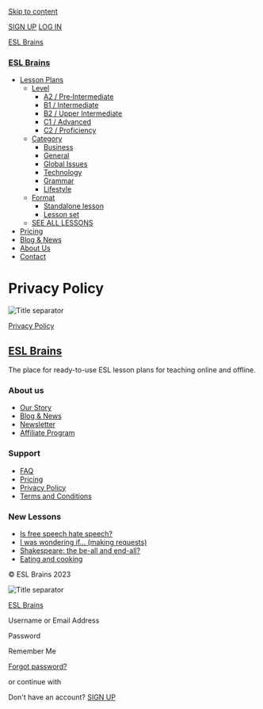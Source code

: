 [Skip to content](#primary)

[SIGN UP](https://eslbrains.com/pricing/) [LOG IN](#)

[ESL Brains](https://eslbrains.com/)

### [ESL Brains](https://eslbrains.com/)

* [Lesson Plans](https://eslbrains.com/lesson)
    * [Level](#)
        * [A2 / Pre‐Intermediate](https://eslbrains.com/esl-lesson-plans/a2-pre-intermediate/)
        * [B1 / Intermediate](https://eslbrains.com/esl-lesson-plans/b1-intermediate/)
        * [B2 / Upper Intermediate](https://eslbrains.com/esl-lesson-plans/b2-upper-intermediate/)
        * [C1 / Advanced](https://eslbrains.com/esl-lesson-plans/c1-advanced/)
        * [C2 / Proficiency](https://eslbrains.com/esl-lesson-plans/c2-proficiency/)
    * [Category](#)
        * [Business](https://eslbrains.com/lesson_category/business-english/)
        * [General](https://eslbrains.com/lesson_category/general/)
        * [Global Issues](https://eslbrains.com/lesson_category/global-issues/)
        * [Technology](https://eslbrains.com/lesson_category/technology/)
        * [Grammar](https://eslbrains.com/lesson_category/grammar/)
        * [Lifestyle](https://eslbrains.com/lesson_category/lifestyle/)
    * [Format](#)
        * [Standalone lesson](https://eslbrains.com/lesson_format/individual/)
        * [Lesson set](https://eslbrains.com/lesson_format/set/)
    * [SEE ALL LESSONS](https://eslbrains.com/lesson/)
* [Pricing](https://eslbrains.com/pricing/)
* [Blog & News](https://eslbrains.com/category/blog%e2%80%90news/)
* [About Us](https://eslbrains.com/about-us/)
* [Contact](https://eslbrains.com/contact/)

Privacy Policy
==============

![Title separator](https://eslbrains.com/wp-content/themes/esl/images/line.svg)

[Privacy Policy](https://www.iubenda.com/privacy-policy/74741299 "Privacy Policy")

[ESL Brains](https://eslbrains.com/)
------------------------------------

The place for ready-to-use ESL lesson plans for teaching online and offline.

### About us

* [Our Story](https://eslbrains.com/about-us/)
* [Blog & News](https://eslbrains.com/category/blog%e2%80%90news/)
* [Newsletter](https://eslbrains.com/join-our-newsletter/)
* [Affiliate Program](https://eslbrains.com/join-affiliate-program/)

### Support

* [FAQ](https://eslbrains.com/faq/)
* [Pricing](https://eslbrains.com/pricing/)
* [Privacy Policy](https://eslbrains.com/privacy-policy/)
* [Terms and Conditions](https://eslbrains.com/terms-and-conditions/)

### New Lessons

* [Is free speech hate speech?](https://eslbrains.com/is-free-speech-hate-speech/ "Is free speech hate speech?")
* [I was wondering if… (making requests)](https://eslbrains.com/i-was-wondering-if-making-requests/ "I was wondering if… (making requests)")
* [Shakespeare: the be-all and end-all?](https://eslbrains.com/shakespeare-the-be-all-and-end-all/ "Shakespeare: the be-all and end-all?")
* [Eating and cooking](https://eslbrains.com/lesson-set/eating-and-cooking/ "Eating and cooking")

© ESL Brains 2023

[](https://www.instagram.com/esl_brains)[](https://facebook.com/ted4esl)

                          

![Title separator](https://eslbrains.com/wp-content/themes/esl/images/ico/orange-cross.svg)

[ESL Brains](https://eslbrains.com/)

Username or Email Address 

Password 

 Remember Me

 

[Forgot password?](https://eslbrains.com/my-account/lost-password "Forgot password?")

or continue with

[](https://eslbrains.com/?wc-api=auth&social-login-only&start=facebook&return=https%3A%2F%2Feslbrains.com%2Fmy-account)[](https://eslbrains.com/?wc-api=auth&social-login-only&start=google&return=https%3A%2F%2Feslbrains.com%2Fmy-account)

Don't have an account? [SIGN UP](https://eslbrains.com/pricing "Not a member? Register")
